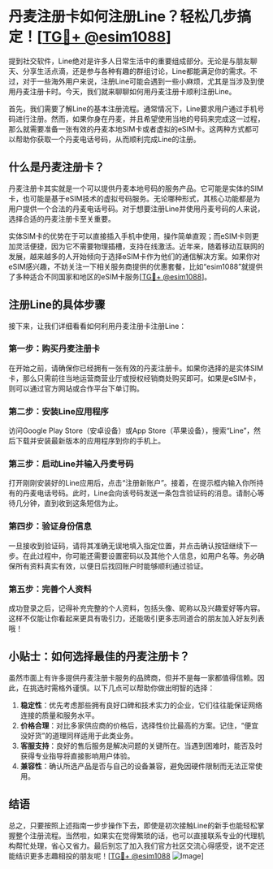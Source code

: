 # 丹麦注册卡如何注册Line？轻松几步搞定！[[TG💪+ @esim1088](https://t.me/s/esim1088)]

提到社交软件，Line绝对是许多人日常生活中的重要组成部分。无论是与朋友聊天、分享生活点滴，还是参与各种有趣的群组讨论，Line都能满足你的需求。不过，对于一些海外用户来说，注册Line可能会遇到一些小麻烦，尤其是当涉及到使用丹麦注册卡时。今天，我们就来聊聊如何用丹麦注册卡顺利注册Line。

首先，我们需要了解Line的基本注册流程。通常情况下，Line要求用户通过手机号码进行注册。然而，如果你身在丹麦，并且希望使用当地的号码来完成这一过程，那么就需要准备一张有效的丹麦本地SIM卡或者虚拟的eSIM卡。这两种方式都可以帮助你获取一个丹麦电话号码，从而顺利完成Line的注册。

## 什么是丹麦注册卡？

丹麦注册卡其实就是一个可以提供丹麦本地号码的服务产品。它可能是实体的SIM卡，也可能是基于eSIM技术的虚拟号码服务。无论哪种形式，其核心功能都是为用户提供一个合法的丹麦电话号码。对于想要注册Line并使用丹麦号码的人来说，选择合适的丹麦注册卡至关重要。

实体SIM卡的优势在于可以直接插入手机中使用，操作简单直观；而eSIM卡则更加灵活便捷，因为它不需要物理插槽，支持在线激活。近年来，随着移动互联网的发展，越来越多的人开始倾向于选择eSIM卡作为他们的通信解决方案。如果你对eSIM感兴趣，不妨关注一下相关服务商提供的优惠套餐，比如“esim1088”就提供了多种适合不同国家和地区的eSIM卡服务[[TG💪+ @esim1088](https://t.me/s/esim1088)]。

## 注册Line的具体步骤

接下来，让我们详细看看如何利用丹麦注册卡注册Line：

### 第一步：购买丹麦注册卡
在开始之前，请确保你已经拥有一张有效的丹麦注册卡。如果你选择的是实体SIM卡，那么只需前往当地运营商营业厅或授权经销商处购买即可。如果是eSIM卡，则可以通过官方网站或合作平台下单订购。

### 第二步：安装Line应用程序
访问Google Play Store（安卓设备）或App Store（苹果设备），搜索“Line”，然后下载并安装最新版本的应用程序到你的手机上。

### 第三步：启动Line并输入丹麦号码
打开刚刚安装好的Line应用后，点击“注册新账户”。接着，在提示框内输入你所持有的丹麦电话号码。此时，Line会向该号码发送一条包含验证码的消息。请耐心等待几分钟，直到收到这条短信为止。

### 第四步：验证身份信息
一旦接收到验证码，请将其准确无误地填入指定位置，并点击确认按钮继续下一步。在此过程中，你可能还需要设置密码以及其他个人信息，如用户名等。务必确保所有资料真实有效，以便日后找回账户时能够顺利通过验证。

### 第五步：完善个人资料
成功登录之后，记得补充完整的个人资料，包括头像、昵称以及兴趣爱好等内容。这样不仅能让你看起来更具有吸引力，还能吸引更多志同道合的朋友加入好友列表哦！

## 小贴士：如何选择最佳的丹麦注册卡？

虽然市面上有许多提供丹麦注册卡服务的品牌商，但并不是每一家都值得信赖。因此，在挑选时需格外谨慎。以下几点可以帮助你做出明智的选择：

1. **稳定性**：优先考虑那些拥有良好口碑和技术实力的企业，它们往往能保证网络连接的质量和服务水平。
2. **价格合理**：对比多家供应商的价格后，选择性价比最高的方案。记住，“便宜没好货”的道理同样适用于此类业务。
3. **客服支持**：良好的售后服务是解决问题的关键所在。当遇到困难时，能否及时获得专业指导将直接影响用户体验。
4. **兼容性**：确认所选产品是否与自己的设备兼容，避免因硬件限制而无法正常使用。

## 结语

总之，只要按照上述指南一步步操作下去，即使是初次接触Line的新手也能轻松掌握整个注册流程。当然啦，如果实在觉得繁琐的话，也可以直接联系专业的代理机构帮忙处理，省心又省力。最后别忘了加入我们官方社区交流心得感受，说不定还能结识更多志趣相投的朋友呢！[[TG💪+ @esim1088](https://t.me/s/esim1088) ![Image](https://i.postimg.cc/4NQfJmqS/Snipaste-2025-05-13-00-14-12.png)]